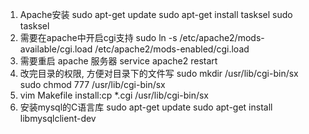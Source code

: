 1. Apache安装  sudo apt-get update  sudo apt-get install tasksel   sudo tasksel
2. 需要在apache中开启cgi支持   sudo ln -s /etc/apache2/mods-available/cgi.load /etc/apache2/mods-enabled/cgi.load
3. 需要重启 apache 服务器  service apache2 restart
4. 改完目录的权限, 方便对目录下的文件写 sudo mkdir /usr/lib/cgi-bin/sx
    sudo chmod 777 /usr/lib/cgi-bin/sx
5. vim Makefile  install:cp *.cgi /usr/lib/cgi-bin/sx
6. 安装mysql的C语言库  sudo apt-get update  sudo apt-get install libmysqlclient-dev
